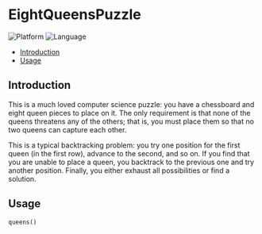 # EightQueensPuzzle

![Platform](https://img.shields.io/badge/platform-python-orange.svg?style=flat)
![Language](https://img.shields.io/badge/python27-compatible-4BC51D.svg?style=flat)

- [Introduction](#introduction)
- [Usage](#usage)

## Introduction

This is a much loved computer science puzzle: you have a chessboard and eight 
queen pieces to place on it. The only requirement is that none of the queens 
threatens any of the others; that is, you must place them so that no two queens 
can capture each other. 

This is a typical backtracking problem: you try one position for the first 
queen (in the first row), advance to the second, and so on. If you find that you 
are unable to place a queen, you backtrack to the previous one and try another 
position. Finally, you either exhaust all possibilities or find a solution.

## Usage
```python
queens()
```
